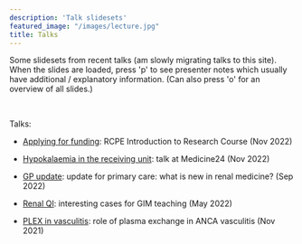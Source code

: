 ```yaml
---
description: 'Talk slidesets'
featured_image: "/images/lecture.jpg"
title: Talks
---
```


Some slidesets from recent talks (am slowly migrating talks to this site).  When the slides are loaded, press 'p' to see presenter notes which usually have additional / explanatory information.  (Can also press 'o' for an overview of all slides.)  

<br>

Talks:  

- [Applying for funding](https://renalrob-talk-funding.netlify.app/): RCPE Introduction to Research Course (Nov 2022)  

- [Hypokalaemia in the receiving unit](https://renalrob-talk-k24.netlify.app/): talk at Medicine24 (Nov 2022)  

- [GP update](https://renalrob-talk-gp22.netlify.app/): update for primary care: what is new in renal medicine? (Sep 2022)  

- [Renal QI](https://renalrob-talk-qi22.netlify.app/): interesting cases for GIM teaching (May 2022)

- [PLEX in vasculitis](https://renalrob-talk-plex21.netlify.app/): role of plasma exchange in ANCA vasculitis (Nov 2021)

